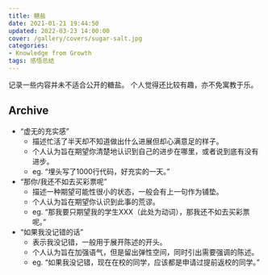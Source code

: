 ```yaml
---
title: 糖盐
date: 2021-01-21 19:44:50
updated: 2022-03-23 14:00:00
cover: /gallery/covers/sugar-salt.jpg
categories:
- Knowledge from Growth
tags: 感悟总结
---
```


记录一些内容并未不适合公开的糖盐。
个人觉得还比较有趣，亦不免寓教于乐。

<!-- more -->

## Archive

- “虚无的充实感”
  - 描述忙活了半天却不知道做出什么进展但却心满意足的样子。
  - 个人认为旨在期望你清楚地认识到自己的进步在哪里，或者说到底有没有进步。
  - eg. “埋头写了1000行代码，好充实的一天。”
- “那你/我还不如去买彩票呢”
  - 描述一种期望可能性很小的状态，一般会有上一句作为铺垫。
  - 个人认为旨在期望你认识到此事的荒谬。
  - eg. “那我要只期望我的学生XXX（此处为动词），那我还不如去买彩票呢。”
- “如果我没记错的话”
  - 表示我没记错，一般用于展开陈述的开头。
  - 个人认为旨在加强语气，但是留出弹性空间，同时引出需要强调的陈述。
  - eg. “如果我没记错，现在在校的同学，应该都是申请过提前返校的同学。”